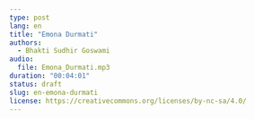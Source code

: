 ```yaml
---
type: post
lang: en
title: "Emona Durmati"
authors:
  - Bhakti Sudhir Goswami
audio:
  file: Emona_Durmati.mp3
duration: "00:04:01"
status: draft
slug: en-emona-durmati
license: https://creativecommons.org/licenses/by-nc-sa/4.0/
---
```


